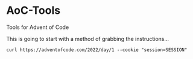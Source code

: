 # AoC-Tools
Tools for Advent of Code

This is going to start with a method of grabbing the instructions...

```shell
curl https://adventofcode.com/2022/day/1 --cookie "session=SESSION"
```